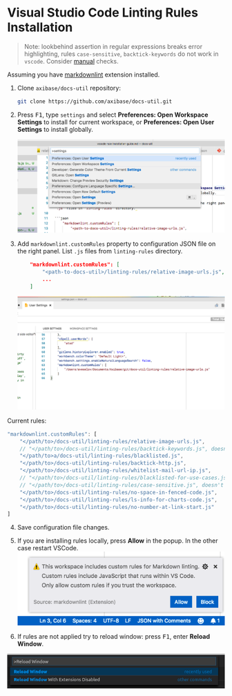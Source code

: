 # Visual Studio Code Linting Rules Installation

> Note: lookbehind assertion in regular expressions breaks error highlighting, rules `case-sensitive`, `backtick-keywords` do not work in `vscode`. Consider [manual](./README.md#manual-checks) checks.

Assuming you have [markdownlint](https://marketplace.visualstudio.com/items?itemName=DavidAnson.vscode-markdownlint) extension installed.

1. Clone `axibase/docs-util` repository:

    ```bash
    git clone https://github.com/axibase/docs-util.git
    ```

2. Press <kbd>F1</kbd>, type `settings` and select **Preferences: Open Workspace Settings** to install for current workspace, or **Preferences: Open User Settings** to install globally.

    ![command-panel](./images/command-panel.png)

3. Add `markdownlint.customRules` property to configuration JSON file on the right panel. List `.js` files from `linting-rules` directory.

    ```json
        "markdownlint.customRules": [
            "<path-to-docs-util>/linting-rules/relative-image-urls.js",
            ...
        ]
    ```

    ![settings-json](./images/settings-json.png)
    
Current rules:

```javascript
"markdownlint.customRules": [
    "</path/to>/docs-util/linting-rules/relative-image-urls.js",
    // "</path/to>/docs-util/linting-rules/backtick-keywords.js", doesn't work in vscode
    "</path/to>a/docs-util/linting-rules/blacklisted.js",
    "</path/to>/docs-util/linting-rules/backtick-http.js",
    "</path/to>/docs-util/linting-rules/whitelist-mail-url-ip.js",
    // "</path/to>/docs-util/linting-rules/blacklisted-for-use-cases.js",
    // "</path/to>/docs-util/linting-rules/case-sensitive.js", doesn't work in vscode
    "</path/to>/docs-util/linting-rules/no-space-in-fenced-code.js",
    "</path/to>/docs-util/linting-rules/ls-info-for-charts-code.js",
    "</path/to>/docs-util/linting-rules/no-number-at-link-start.js"
]
```

4. Save configuration file changes.
5. If you are installing rules locally, press **Allow** in the popup. In the other case restart VSCode.
    ![security popup](./images/security-popup.png)

6. If rules are not applied try to reload window: press <kbd>F1</kbd>, enter **Reload Window**.

![](./images/reload_window.png)
